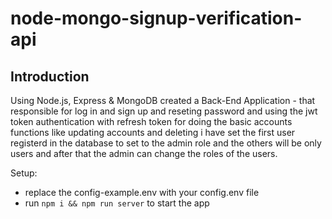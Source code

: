 # node-mongo-signup-verification-api

## Introduction
Using  Node.js, Express & MongoDB  created a Back-End Application - that responsible for log in and sign up and reseting password and using the jwt token authentication with refresh token for doing the basic accounts functions like updating accounts and deleting 
i have set the first user registerd in the database to set to the admin role and the others will be only users and after that the admin can change the roles of the users.



Setup:
- replace the config-example.env with your config.env file
- run ```npm i && npm run server```  to start the app